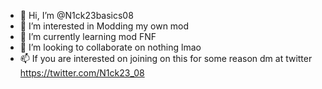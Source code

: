 - 👋 Hi, I’m @N1ck23basics08
- 👀 I’m interested in Modding my own mod
- 🌱 I’m currently learning mod FNF
- 💞️ I’m looking to collaborate on nothing lmao
- 📫 If you are interested on joining on this for some reason dm at twitter https://twitter.com/N1ck23_08
